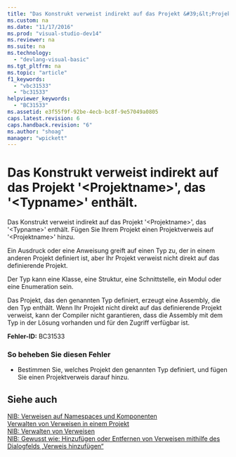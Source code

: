 ```yaml
---
title: "Das Konstrukt verweist indirekt auf das Projekt &#39;&lt;Projektname&gt;&#39;, das &#39;&lt;Typname&gt;&#39; enth&#228;lt."
ms.custom: na
ms.date: "11/17/2016"
ms.prod: "visual-studio-dev14"
ms.reviewer: na
ms.suite: na
ms.technology: 
  - "devlang-visual-basic"
ms.tgt_pltfrm: na
ms.topic: "article"
f1_keywords: 
  - "vbc31533"
  - "bc31533"
helpviewer_keywords: 
  - "BC31533"
ms.assetid: e3f55f9f-92be-4ecb-bc8f-9e57049a0805
caps.latest.revision: 6
caps.handback.revision: "6"
ms.author: "shoag"
manager: "wpickett"
---
```

# Das Konstrukt verweist indirekt auf das Projekt &#39;&lt;Projektname&gt;&#39;, das &#39;&lt;Typname&gt;&#39; enth&#228;lt.
Das Konstrukt verweist indirekt auf das Projekt '\<Projektname\>', das '\<Typname\>' enthält. Fügen Sie Ihrem Projekt einen Projektverweis auf '\<Projektname\>' hinzu.  
  
 Ein Ausdruck oder eine Anweisung greift auf einen Typ zu, der in einem anderen Projekt definiert ist, aber Ihr Projekt verweist nicht direkt auf das definierende Projekt.  
  
 Der Typ kann eine Klasse, eine Struktur, eine Schnittstelle, ein Modul oder eine Enumeration sein.  
  
 Das Projekt, das den genannten Typ definiert, erzeugt eine Assembly, die den Typ enthält. Wenn Ihr Projekt nicht direkt auf das definierende Projekt verweist, kann der Compiler nicht garantieren, dass die Assembly mit dem Typ in der Lösung vorhanden und für den Zugriff verfügbar ist.  
  
 **Fehler\-ID:** BC31533  
  
### So beheben Sie diesen Fehler  
  
-   Bestimmen Sie, welches Projekt den genannten Typ definiert, und fügen Sie einen Projektverweis darauf hinzu.  
  
## Siehe auch  
 [NIB: Verweisen auf Namespaces und Komponenten](assetId:///568fa759-796b-44cd-bf5e-1cf8de6e38fd)   
 [Verwalten von Verweisen in einem Projekt](../Topic/Managing%20references%20in%20a%20project.md)   
 [NIB: Verwalten von Verweisen](assetId:///910912ce-0dc9-4569-9274-32c44a20cb2c)   
 [NIB: Gewusst wie: Hinzufügen oder Entfernen von Verweisen mithilfe des Dialogfelds „Verweis hinzufügen“](assetId:///3bd75d61-f00c-47c0-86a2-dd1f20e231c9)